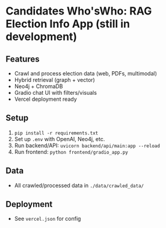 # Candidates Who'sWho: RAG Election Info App (still in development)

## Features
- Crawl and process election data (web, PDFs, multimodal)
- Hybrid retrieval (graph + vector)
- Neo4j + ChromaDB
- Gradio chat UI with filters/visuals
- Vercel deployment ready

## Setup
1. `pip install -r requirements.txt`
2. Set up `.env` with OpenAI, Neo4j, etc.
3. Run backend/API: `uvicorn backend/api/main:app --reload`
4. Run frontend: `python frontend/gradio_app.py`

## Data
- All crawled/processed data in `./data/crawled_data/`

## Deployment
- See `vercel.json` for config
